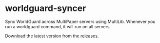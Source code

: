 # worldguard-syncer
Sync WorldGuard across MultiPaper servers using MultiLib.
Whenever you run a worldguard command, it will run on all servers.

Download the latest version from the [releases](https://github.com/MultiPaper/worldguard-syncer/releases).